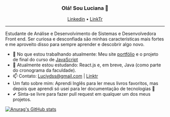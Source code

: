 <h3 align="center">Olá! Sou Luciana 👋</h3>
<p align="center">
  <a href="https://www.linkedin.com/in/luciana-dss">Linkedin</a> •
  <a href="https://linktr.ee/Lucianadss">LinkTr</a>
</p>

---

Estudante de Análise e Desenvolvimento de Sistemas e Desenvolvedora Front end. Ser curiosa e desconfiada são minhas características mais fortes e me aproveito disso para sempre aprender e descobrir algo novo.

- 🔭 No que estou trabalhando atualmente: Meu site [portfólio](https://github.com/Luciana-Santos/Lucianadss-portfolio) e o projeto de final do curso de [JavaScript](https://github.com/Luciana-Santos/sistema_solar)
- 🌱 Atualmente estou estudando: React.js e, em breve, Java (como parte do cronograma da faculdade).
- 📫 Contato: Luciydss@gmail.com | [Linktr](https://linktr.ee/Lucianadss)
- Um fato sobre mim: Aprendi Inglês para ler meus livros favoritos, mas depois que aprendi só usei para ler documentação de tecnologias 🤡
- ✔ Sinta-se livre para fazer pull request em qualquer um dos meus projetos.

[![Anurag's GitHub stats](https://github-readme-stats.vercel.app/api?username=luciana-santos)](https://github.com/anuraghazra/github-readme-stats)
